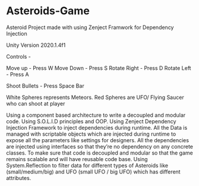 # Asteroids-Game
Asteroid Project made with using Zenject Framwork for Dependency Injection

Unity Version 2020.1.4f1


Controls -

Move up - Press W 
Move Down - Press S 
Rotate Right - Press D 
Rotate Left - Press A

Shoot Bullets - Press Space Bar

White Spheres represents Meteors.
Red Spheres are UFO/ Flying Saucer who can shoot at player




Using a component based architecture to write a decoupled and modular code. Using S.O.L.I.D principles and OOP. 
Using Zenject Dependency Injection Framework to inject dependencies during runtime. 
All the Data is managed with  scriptable objects which are injected during runtime to expose all the parameters like settings for designers.
All the dependencies are injected using interfaces so that they’re no dependency on any concrete classes. To make sure that code is decoupled and modular so that the game remains scalable and will have reusable code base.
Using System.Reflection to filter data for different types of Asteroids like (small/medium/big) and UFO (small UFO / big UFO) which has different attributes.
